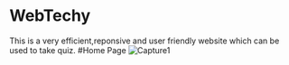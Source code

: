 # WebTechy
This is a very efficient,reponsive and user friendly website which can be used to take quiz. 
#Home Page 
![Capture1](https://user-images.githubusercontent.com/100296625/155531752-510582eb-dec5-4cc6-8f87-ae2117132af5.PNG)

